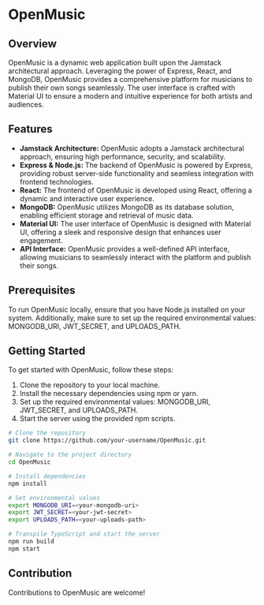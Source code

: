 # OpenMusic

## Overview
OpenMusic is a dynamic web application built upon the Jamstack architectural approach. Leveraging the power of Express, React, and MongoDB, OpenMusic provides a comprehensive platform for musicians to publish their own songs seamlessly. The user interface is crafted with Material UI to ensure a modern and intuitive experience for both artists and audiences.

## Features
- **Jamstack Architecture:** OpenMusic adopts a Jamstack architectural approach, ensuring high performance, security, and scalability.
- **Express & Node.js:** The backend of OpenMusic is powered by Express, providing robust server-side functionality and seamless integration with frontend technologies.
- **React:** The frontend of OpenMusic is developed using React, offering a dynamic and interactive user experience.
- **MongoDB:** OpenMusic utilizes MongoDB as its database solution, enabling efficient storage and retrieval of music data.
- **Material UI:** The user interface of OpenMusic is designed with Material UI, offering a sleek and responsive design that enhances user engagement.
- **API Interface:** OpenMusic provides a well-defined API interface, allowing musicians to seamlessly interact with the platform and publish their songs.

## Prerequisites
To run OpenMusic locally, ensure that you have Node.js installed on your system. Additionally, make sure to set up the required environmental values: MONGODB_URI, JWT_SECRET, and UPLOADS_PATH.

## Getting Started
To get started with OpenMusic, follow these steps:
1. Clone the repository to your local machine.
2. Install the necessary dependencies using npm or yarn.
3. Set up the required environmental values: MONGODB_URI, JWT_SECRET, and UPLOADS_PATH.
4. Start the server using the provided npm scripts.

```bash
# Clone the repository
git clone https://github.com/your-username/OpenMusic.git

# Navigate to the project directory
cd OpenMusic

# Install dependencies
npm install

# Set environmental values
export MONGODB_URI=<your-mongodb-uri>
export JWT_SECRET=<your-jwt-secret>
export UPLOADS_PATH=<your-uploads-path>

# Transpile TypeScript and start the server
npm run build
npm start
```

## Contribution
Contributions to OpenMusic are welcome!
